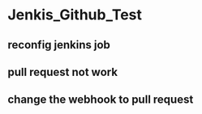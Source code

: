 # Jenkis_Github_Test

## reconfig jenkins job

## pull request not work

## change the webhook to pull request
